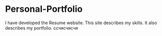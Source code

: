 # Personal-Portfolio
I have developed the Resume website. This site describes my skills. It also describes my portfolio.
ссчясчясчя

